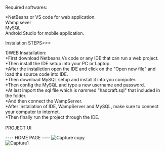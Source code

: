 Required softwares:

*NetBeans or VS code for web application. <br>
Wamp sever <br>
MySQL <br>
Android Studio for mobile application. <br>


Instalation STEPS>>>

<div> 1)WEB Insatallation: </div>

<div>*First download Netbeans,Vs code or any IDE that can run a web project. </div>
<div>*Then install the IDE setup into your PC or Laptop. </div>
<div>*After the installetion open the IDE and click on the "Open new file" and load 
the source code into IDE.</div>

<div>*Then download MySQL setup and install it into you computer. </div>
<div>*Then config the MySQL and type a new username and password. </div>
<div>*At last import the sql file which is nammed "hadcraft.sql" that included 
 in the folder.</div>
<div>*And then connect the WampServer. </div>
<div>*After installation of IDE, WampServer and MySQL, make sure to connect your
 computer to internet. </div>
<div>*Then finally run the project through the IDE.</div>
<br>
PROJECT UI

---- HOME PAGE ----
![Capture copy](https://github.com/zueDS/PUSL3190_IconicHandcrafters/assets/100902344/5536ae07-1e7f-4812-bb19-98aae34832f1)
<br>
![Capture1](https://github.com/user-attachments/assets/784d9716-74fa-45fe-8cce-55b8e1a94e66)
<br>
